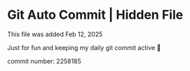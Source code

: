 # Git Auto Commit | Hidden File

This file was added Feb 12, 2025

Just for fun and keeping my daily git commit active 🤪

commit number: 2258185
